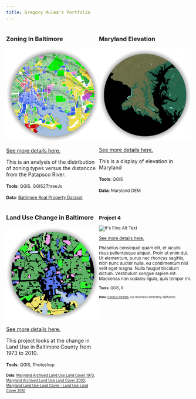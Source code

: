 ```yaml
---
title: Gregory Mulea's Portfolio
---
```

<!--This is the first row of projects -->
<div style="display:table-row; width:100%; table-layout: fixed">
<div style="display: table-cell; width:370px; margin-right:300px" markdown="1">

### Zoning In Baltimore

![Zoning](project_1/p1teaser.png)

[See more details here.](https://gmulea1.github.io/project_1/project1.html)

This is an analysis of the distribution of zoning types versus the distancce from the Patapsco River.   

<small>__Tools__: QGIS, QGIS2ThreeJs</small>

<small>__Data__: 
[Baltimore Real Property Dataset](http://gis-baltimore.opendata.arcgis.com/datasets/b41551f53345445fa05b554cd77b3732_0)</small>

</div>

<div style="display: table-cell; width:370px" markdown="1">

### Maryland Elevation

![Maryland Elevation](project_2/p2_teaser_final.png)

[See more details here.](https://gmulea1.github.io/project_2/project2.html)

This is a display of elevation in Maryland 

<small>__Tools__: QGIS</small>

<small>__Data__:
Maryland DEM</small>

</div>
</div>
<!--This is the second row of projects -->
<div style="display:table-row; width:100%; table-layout: fixed">
<div style="display: table-cell; width:370px; margin-right:30px" markdown="1">

### Land Use Change in Baltimore

![Land Use Change](project_3/teaser.PNG)

[See more details here.](https://gmulea1.github.io/project_3/project3.html)

This project looks at the change in Land Use in Baltimore County from 1973 to 2010.  

<small>__Tools__: QGIS, Photoshop

<small>__Data__: 
[Maryland Archived Land Use Land Cover 1973](http://data.imap.maryland.gov/datasets/maryland-archived-land-use-land-cover-1973), [Maryland Archived Land Use Land Cover 2002](http://data.imap.maryland.gov/datasets/maryland-archived-land-use-land-cover-2002), [Maryland Land Use Land Cover - Land Use Land Cover 2010](http://data.imap.maryland.gov/datasets/maryland-land-use-land-cover-land-use-land-cover-2010)</small>

</div>

<div style="display: table-cell; width:370px" markdown="1">

### Project 4

![It's Fine Alt Text](project4_demo/p4_teaser.png)

[See more details here.](https://gmulea1.github.io/project_4/project4.html)

Phasellus consequat quam elit, et iaculis risus pellentesque aliquet. Proin ut enim dui. Ut elementum, purus nec rhoncus sagittis, nibh nunc auctor nulla, eu condimentum nisi velit eget magna. Nulla feugiat tincidunt dictum. Vestibulum congue sapien elit. Maecenas non sodales ligula, quis tempor mi. 

<small>__Tools__: QGIS, R

<small>__Data__:
[Census Streets](https://www.census.gov/cgi-bin/geo/shapefiles/index.php), US Business Directory (defunct)</small>

</div>
</div>
